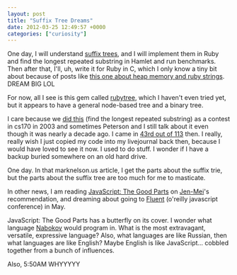 ```yaml
---
layout: post
title: "Suffix Tree Dreams"
date: 2012-03-25 12:49:57 +0000
categories: ["curiosity"]
---
```


One day, I will understand [suffix trees](http://marknelson.us/1996/08/01/suffix-trees/), and I will implement them in Ruby and find the longest repeated substring in Hamlet and run benchmarks. Then after that, I'll, uh, write it for Ruby in C, which I only know a tiny bit about because of posts like [this one about heap memory and ruby strings](http://patshaughnessy.net/2012/1/4/never-create-ruby-strings-longer-than-23-characters). DREAM BIG LOL

For now, all I see is this gem called [rubytree](http://rubytree.rubyforge.org/), which I haven't even tried yet, but it appears to have a general node-based tree and a binary tree. 

I care because we [did this](https://judytuna.com/2003/03/yeah/) (find the longest repeated substring) as a contest in cs170 in 2003 and sometimes Peterson and I still talk about it even though it was nearly a decade ago. I came in [43rd out of 113](https://judytuna.com/2003/03/339/) then. I really, really wish I just copied my code into my livejournal back then, because I would have loved to see it now. I used to do stuff. I wonder if I have a backup buried somewhere on an old hard drive.

One day. In that marknelson.us article, I get the parts about the suffix trie, but the parts about the suffix tree are too much for me to masticate. 

In other news, I am reading [JavaScript: The Good Parts](http://shop.oreilly.com/product/9780596517748.do) on [Jen-Mei](http://oaklandmakerspace.wordpress.com/)'s recommendation, and dreaming about going to [Fluent](http://fluentconf.com/fluent2012) (o'reilly javascript conference) in May. 

JavaScript: The Good Parts has a butterfly on its cover. I wonder what language [Nabokov](http://en.wikipedia.org/wiki/Vladimir_Nabokov#Entomology) would program in. What is the most extravagant, versatile, expressive language? Also, what languages are like Russian, then what languages are like English? Maybe English is like JavaScript... cobbled together from a bunch of influences. 

Also, 5:50AM WHYYYYY